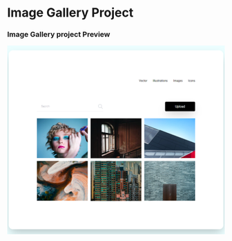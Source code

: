 <h1> Image Gallery Project</h1>

<h3>Image Gallery project Preview</h3>

![Alt text](images/image-gallery.png)
